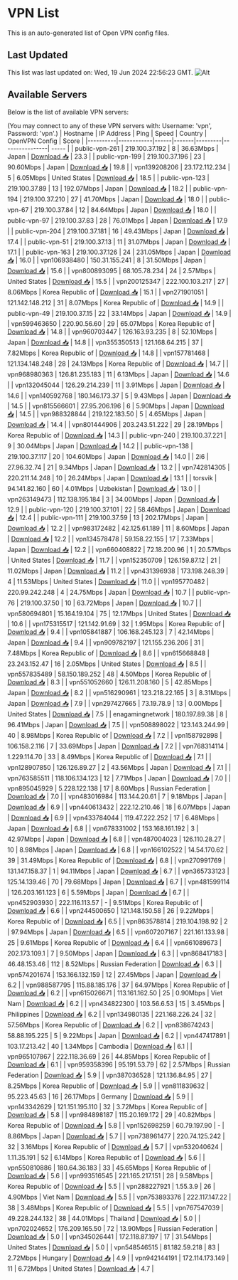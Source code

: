 # VPN List

This is an auto-generated list of Open VPN config files.

## Last Updated

This list was last updated on: Wed, 19 Jun 2024 22:56:23 GMT.
![Alt](https://repobeats.axiom.co/api/embed/186b98318ef1479477931607c1ad7d823f12451f.svg "Repobeats analytics image")

## Available Servers

Below is the list of available VPN servers:

(You may connect to any of these VPN servers with: Username: 'vpn', Password: 'vpn'.)
| Hostname | IP Address | Ping | Speed | Country | OpenVPN Config | Score |
|----------|------------|------|-------|---------|----------------| ----- |
| public-vpn-261 | 219.100.37.192 | 8 | 36.63Mbps | Japan | [Download 📥](./configs/server_0_JP.ovpn) | 23.3 |
| public-vpn-199 | 219.100.37.196 | 23 | 90.60Mbps | Japan | [Download 📥](./configs/server_1_JP.ovpn) | 19.8 |
| vpn139208206 | 23.172.112.234 | 5 | 6.05Mbps | United States | [Download 📥](./configs/server_2_US.ovpn) | 18.5 |
| public-vpn-123 | 219.100.37.89 | 13 | 192.07Mbps | Japan | [Download 📥](./configs/server_3_JP.ovpn) | 18.2 |
| public-vpn-194 | 219.100.37.210 | 27 | 41.70Mbps | Japan | [Download 📥](./configs/server_4_JP.ovpn) | 18.0 |
| public-vpn-67 | 219.100.37.84 | 12 | 84.64Mbps | Japan | [Download 📥](./configs/server_5_JP.ovpn) | 18.0 |
| public-vpn-97 | 219.100.37.83 | 28 | 76.01Mbps | Japan | [Download 📥](./configs/server_6_JP.ovpn) | 17.9 |
| public-vpn-204 | 219.100.37.181 | 16 | 49.43Mbps | Japan | [Download 📥](./configs/server_7_JP.ovpn) | 17.4 |
| public-vpn-51 | 219.100.37.13 | 11 | 31.07Mbps | Japan | [Download 📥](./configs/server_8_JP.ovpn) | 17.1 |
| public-vpn-163 | 219.100.37.126 | 24 | 231.05Mbps | Japan | [Download 📥](./configs/server_9_JP.ovpn) | 16.0 |
| vpn106938480 | 150.31.155.241 | 8 | 31.50Mbps | Japan | [Download 📥](./configs/server_10_JP.ovpn) | 15.6 |
| vpn800893095 | 68.105.78.234 | 24 | 2.57Mbps | United States | [Download 📥](./configs/server_11_US.ovpn) | 15.5 |
| vpn200125347 | 222.100.103.217 | 27 | 8.06Mbps | Korea Republic of | [Download 📥](./configs/server_12_KR.ovpn) | 15.1 |
| vpn271901051 | 121.142.148.212 | 31 | 8.07Mbps | Korea Republic of | [Download 📥](./configs/server_13_KR.ovpn) | 14.9 |
| public-vpn-49 | 219.100.37.15 | 22 | 33.14Mbps | Japan | [Download 📥](./configs/server_14_JP.ovpn) | 14.9 |
| vpn599463650 | 220.90.56.60 | 29 | 65.07Mbps | Korea Republic of | [Download 📥](./configs/server_15_KR.ovpn) | 14.8 |
| vpn960703447 | 126.163.93.235 | 8 | 52.10Mbps | Japan | [Download 📥](./configs/server_16_JP.ovpn) | 14.8 |
| vpn355350513 | 121.168.64.215 | 37 | 7.82Mbps | Korea Republic of | [Download 📥](./configs/server_17_KR.ovpn) | 14.8 |
| vpn157781468 | 121.134.148.248 | 28 | 24.13Mbps | Korea Republic of | [Download 📥](./configs/server_18_KR.ovpn) | 14.7 |
| vpn968980363 | 126.81.235.183 | 11 | 6.13Mbps | Japan | [Download 📥](./configs/server_19_JP.ovpn) | 14.6 |
| vpn132045044 | 126.29.214.239 | 11 | 3.91Mbps | Japan | [Download 📥](./configs/server_20_JP.ovpn) | 14.6 |
| vpn140592768 | 180.146.173.37 | 5 | 9.43Mbps | Japan | [Download 📥](./configs/server_21_JP.ovpn) | 14.5 |
| vpn815566601 | 27.95.206.196 | 6 | 5.90Mbps | Japan | [Download 📥](./configs/server_22_JP.ovpn) | 14.5 |
| vpn988328844 | 219.122.183.50 | 5 | 4.65Mbps | Japan | [Download 📥](./configs/server_23_JP.ovpn) | 14.4 |
| vpn801444906 | 203.243.51.222 | 29 | 28.19Mbps | Korea Republic of | [Download 📥](./configs/server_24_KR.ovpn) | 14.3 |
| public-vpn-240 | 219.100.37.221 | 9 | 30.04Mbps | Japan | [Download 📥](./configs/server_25_JP.ovpn) | 14.2 |
| public-vpn-138 | 219.100.37.117 | 20 | 104.60Mbps | Japan | [Download 📥](./configs/server_26_JP.ovpn) | 14.0 |
| 2i6 | 27.96.32.74 | 21 | 9.34Mbps | Japan | [Download 📥](./configs/server_27_JP.ovpn) | 13.2 |
| vpn742814305 | 220.211.14.248 | 10 | 26.24Mbps | Japan | [Download 📥](./configs/server_28_JP.ovpn) | 13.1 |
| torsvik | 94.141.82.160 | 60 | 4.01Mbps | Uzbekistan | [Download 📥](./configs/server_29_UZ.ovpn) | 13.0 |
| vpn263149473 | 112.138.195.184 | 3 | 34.00Mbps | Japan | [Download 📥](./configs/server_30_JP.ovpn) | 12.9 |
| public-vpn-120 | 219.100.37.101 | 22 | 58.46Mbps | Japan | [Download 📥](./configs/server_31_JP.ovpn) | 12.4 |
| public-vpn-111 | 219.100.37.59 | 13 | 202.17Mbps | Japan | [Download 📥](./configs/server_32_JP.ovpn) | 12.2 |
| vpn983172482 | 42.125.61.189 | 11 | 8.60Mbps | Japan | [Download 📥](./configs/server_33_JP.ovpn) | 12.2 |
| vpn134578478 | 59.158.22.155 | 17 | 7.33Mbps | Japan | [Download 📥](./configs/server_34_JP.ovpn) | 12.2 |
| vpn660408822 | 72.18.200.96 | 1 | 20.57Mbps | United States | [Download 📥](./configs/server_35_US.ovpn) | 11.7 |
| vpn152350709 | 126.159.87.12 | 21 | 11.02Mbps | Japan | [Download 📥](./configs/server_36_JP.ovpn) | 11.2 |
| vpn431396938 | 173.198.248.39 | 4 | 11.53Mbps | United States | [Download 📥](./configs/server_37_US.ovpn) | 11.0 |
| vpn195770482 | 220.99.242.248 | 4 | 24.75Mbps | Japan | [Download 📥](./configs/server_38_JP.ovpn) | 10.7 |
| public-vpn-76 | 219.100.37.50 | 10 | 63.72Mbps | Japan | [Download 📥](./configs/server_39_JP.ovpn) | 10.7 |
| vpn580694801 | 15.164.19.104 | 75 | 12.17Mbps | United States | [Download 📥](./configs/server_40_US.ovpn) | 10.6 |
| vpn175315517 | 121.142.91.69 | 32 | 1.95Mbps | Korea Republic of | [Download 📥](./configs/server_41_KR.ovpn) | 9.4 |
| vpn105841887 | 106.168.245.123 | 7 | 42.14Mbps | Japan | [Download 📥](./configs/server_42_JP.ovpn) | 9.4 |
| vpn909782197 | 121.155.236.206 | 31 | 7.48Mbps | Korea Republic of | [Download 📥](./configs/server_43_KR.ovpn) | 8.6 |
| vpn615668848 | 23.243.152.47 | 16 | 2.05Mbps | United States | [Download 📥](./configs/server_44_US.ovpn) | 8.5 |
| vpn557835489 | 58.150.189.252 | 48 | 4.50Mbps | Korea Republic of | [Download 📥](./configs/server_45_KR.ovpn) | 8.3 |
| vpn551052660 | 126.11.208.160 | 5 | 42.85Mbps | Japan | [Download 📥](./configs/server_46_JP.ovpn) | 8.2 |
| vpn516290961 | 123.218.22.165 | 3 | 8.31Mbps | Japan | [Download 📥](./configs/server_47_JP.ovpn) | 7.9 |
| vpn297427665 | 73.19.78.9 | 13 | 0.00Mbps | United States | [Download 📥](./configs/server_48_US.ovpn) | 7.5 |
| enagamingnetwork | 180.197.89.38 | 8 | 96.41Mbps | Japan | [Download 📥](./configs/server_49_JP.ovpn) | 7.5 |
| vpn508898022 | 123.143.244.99 | 40 | 8.98Mbps | Korea Republic of | [Download 📥](./configs/server_50_KR.ovpn) | 7.2 |
| vpn158792898 | 106.158.2.116 | 7 | 33.69Mbps | Japan | [Download 📥](./configs/server_51_JP.ovpn) | 7.2 |
| vpn768314114 | 1.229.114.70 | 33 | 8.49Mbps | Korea Republic of | [Download 📥](./configs/server_52_KR.ovpn) | 7.1 |
| vpn128907850 | 126.126.89.27 | 2 | 43.56Mbps | Japan | [Download 📥](./configs/server_53_JP.ovpn) | 7.1 |
| vpn763585511 | 118.106.134.123 | 12 | 7.71Mbps | Japan | [Download 📥](./configs/server_54_JP.ovpn) | 7.0 |
| vpn895045929 | 5.228.122.138 | 17 | 8.60Mbps | Russian Federation | [Download 📥](./configs/server_55_RU.ovpn) | 7.0 |
| vpn483016984 | 113.144.20.61 | 7 | 9.18Mbps | Japan | [Download 📥](./configs/server_56_JP.ovpn) | 6.9 |
| vpn440613432 | 222.12.210.46 | 18 | 6.07Mbps | Japan | [Download 📥](./configs/server_57_JP.ovpn) | 6.9 |
| vpn433784044 | 119.47.222.252 | 17 | 6.48Mbps | Japan | [Download 📥](./configs/server_58_JP.ovpn) | 6.8 |
| vpn678331002 | 153.168.161.192 | 3 | 42.97Mbps | Japan | [Download 📥](./configs/server_59_JP.ovpn) | 6.8 |
| vpn487004023 | 126.110.28.27 | 10 | 8.98Mbps | Japan | [Download 📥](./configs/server_60_JP.ovpn) | 6.8 |
| vpn166102522 | 14.54.170.62 | 39 | 31.49Mbps | Korea Republic of | [Download 📥](./configs/server_61_KR.ovpn) | 6.8 |
| vpn270991769 | 131.147.158.37 | 1 | 94.11Mbps | Japan | [Download 📥](./configs/server_62_JP.ovpn) | 6.7 |
| vpn365733123 | 125.14.139.46 | 70 | 79.68Mbps | Japan | [Download 📥](./configs/server_63_JP.ovpn) | 6.7 |
| vpn481599114 | 126.203.161.123 | 6 | 5.59Mbps | Japan | [Download 📥](./configs/server_64_JP.ovpn) | 6.7 |
| vpn452903930 | 222.116.113.57 | - | 9.51Mbps | Korea Republic of | [Download 📥](./configs/server_65_KR.ovpn) | 6.6 |
| vpn244500650 | 121.148.150.58 | 26 | 9.22Mbps | Korea Republic of | [Download 📥](./configs/server_66_KR.ovpn) | 6.5 |
| vpn863578814 | 219.104.198.92 | 2 | 97.94Mbps | Japan | [Download 📥](./configs/server_67_JP.ovpn) | 6.5 |
| vpn607207167 | 221.161.133.98 | 25 | 9.61Mbps | Korea Republic of | [Download 📥](./configs/server_68_KR.ovpn) | 6.4 |
| vpn661089673 | 202.173.109.1 | 7 | 9.50Mbps | Japan | [Download 📥](./configs/server_69_JP.ovpn) | 6.3 |
| vpn868417183 | 46.48.153.46 | 112 | 8.52Mbps | Russian Federation | [Download 📥](./configs/server_70_RU.ovpn) | 6.3 |
| vpn574201674 | 153.166.132.159 | 12 | 27.45Mbps | Japan | [Download 📥](./configs/server_71_JP.ovpn) | 6.2 |
| vpn988587795 | 115.88.185.176 | 37 | 64.97Mbps | Korea Republic of | [Download 📥](./configs/server_72_KR.ovpn) | 6.2 |
| vpn615026671 | 113.161.162.50 | 25 | 0.90Mbps | Viet Nam | [Download 📥](./configs/server_73_VN.ovpn) | 6.2 |
| vpn434822300 | 103.56.6.53 | 15 | 3.45Mbps | Philippines | [Download 📥](./configs/server_74_PH.ovpn) | 6.2 |
| vpn134980135 | 221.168.226.24 | 32 | 57.56Mbps | Korea Republic of | [Download 📥](./configs/server_75_KR.ovpn) | 6.2 |
| vpn838674243 | 58.88.195.225 | 5 | 9.22Mbps | Japan | [Download 📥](./configs/server_76_JP.ovpn) | 6.2 |
| vpn447417891 | 103.17.213.42 | 40 | 1.34Mbps | Cambodia | [Download 📥](./configs/server_77_KH.ovpn) | 6.1 |
| vpn965107867 | 222.118.36.69 | 26 | 44.85Mbps | Korea Republic of | [Download 📥](./configs/server_78_KR.ovpn) | 6.1 |
| vpn959358396 | 95.191.53.79 | 62 | 2.57Mbps | Russian Federation | [Download 📥](./configs/server_79_RU.ovpn) | 5.9 |
| vpn387036528 | 121.136.84.95 | 27 | 8.25Mbps | Korea Republic of | [Download 📥](./configs/server_80_KR.ovpn) | 5.9 |
| vpn811839632 | 95.223.45.63 | 16 | 26.17Mbps | Germany | [Download 📥](./configs/server_81_DE.ovpn) | 5.9 |
| vpn143342629 | 121.151.195.110 | 32 | 3.72Mbps | Korea Republic of | [Download 📥](./configs/server_82_KR.ovpn) | 5.8 |
| vpn984898187 | 115.20.169.172 | 29 | 40.82Mbps | Korea Republic of | [Download 📥](./configs/server_83_KR.ovpn) | 5.8 |
| vpn152698259 | 60.79.197.90 | - | 8.86Mbps | Japan | [Download 📥](./configs/server_84_JP.ovpn) | 5.7 |
| vpn738961477 | 220.74.125.242 | 32 | 3.16Mbps | Korea Republic of | [Download 📥](./configs/server_85_KR.ovpn) | 5.7 |
| vpn532040624 | 1.11.35.191 | 52 | 6.14Mbps | Korea Republic of | [Download 📥](./configs/server_86_KR.ovpn) | 5.6 |
| vpn550810886 | 180.64.36.183 | 33 | 45.65Mbps | Korea Republic of | [Download 📥](./configs/server_87_KR.ovpn) | 5.6 |
| vpn993516545 | 221.165.217.151 | 28 | 9.58Mbps | Korea Republic of | [Download 📥](./configs/server_88_KR.ovpn) | 5.5 |
| vpn288227921 | 1.55.3.9 | 26 | 4.90Mbps | Viet Nam | [Download 📥](./configs/server_89_VN.ovpn) | 5.5 |
| vpn753893376 | 222.117.147.22 | 38 | 3.48Mbps | Korea Republic of | [Download 📥](./configs/server_90_KR.ovpn) | 5.5 |
| vpn767547039 | 49.228.244.132 | 38 | 44.01Mbps | Thailand | [Download 📥](./configs/server_91_TH.ovpn) | 5.0 |
| vpn702024652 | 176.209.165.50 | 72 | 13.90Mbps | Russian Federation | [Download 📥](./configs/server_92_RU.ovpn) | 5.0 |
| vpn345026441 | 172.118.87.197 | 17 | 31.54Mbps | United States | [Download 📥](./configs/server_93_US.ovpn) | 5.0 |
| vpn548546515 | 81.182.59.218 | 83 | 2.72Mbps | Hungary | [Download 📥](./configs/server_94_HU.ovpn) | 4.9 |
| vpn942144191 | 172.114.173.149 | 11 | 6.72Mbps | United States | [Download 📥](./configs/server_95_US.ovpn) | 4.7 |
